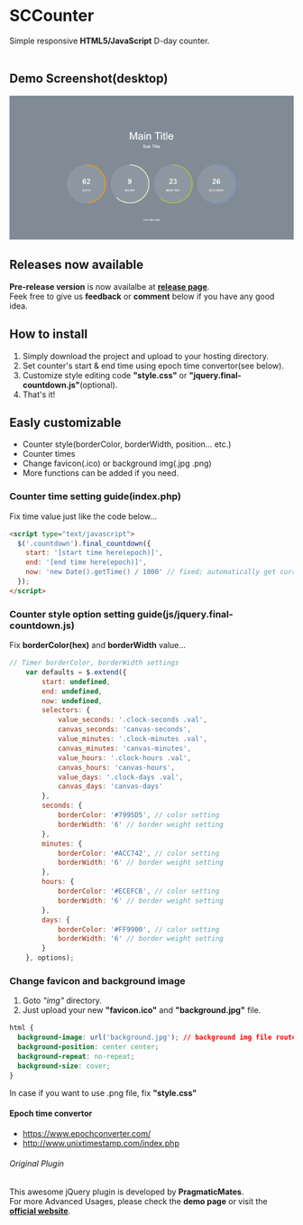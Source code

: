 # SCCounter
Simple responsive **HTML5/JavaScript** D-day counter.<br><br>
## Demo Screenshot(desktop)
![DEMO IMG](https://github.com/SoyaNyan/SCCounter/blob/master/demo.PNG)
## Releases now available
**Pre-release version** is now availalbe at [**release page**](https://github.com/SoyaNyan/SCCounter/releases). <br>
Feek free to give us **feedback** or **comment** below if you have any good idea.
## How to install
1. Simply download the project and upload to your hosting directory.
2. Set counter's start & end time using epoch time convertor(see below).
3. Customize style editing code **"style.css"** or **"jquery.final-countdown.js"**(optional).
4. That's it!
## Easly customizable
* Counter style(borderColor, borderWidth, position... etc.)
* Counter times
* Change favicon(.ico) or background img(.jpg .png)
* More functions can be added if you need.
### Counter time setting guide(index.php)
Fix time value just like the code below...
```html
<script type="text/javascript">
  $('.countdown').final_countdown({
    start: '[start time here(epoch)]',
    end: '[end time here(epoch)]',
    now: 'new Date().getTime() / 1000' // fixed; automatically get current time from system
  });
</script>
```
### Counter style option setting guide(js/jquery.final-countdown.js)
Fix **borderColor(hex)** and **borderWidth** value...
```javascript
// Timer borderColor, borderWidth settings
    var defaults = $.extend({
        start: undefined,
        end: undefined,
        now: undefined,
        selectors: {
            value_seconds: '.clock-seconds .val',
            canvas_seconds: 'canvas-seconds',
            value_minutes: '.clock-minutes .val',
            canvas_minutes: 'canvas-minutes',
            value_hours: '.clock-hours .val',
            canvas_hours: 'canvas-hours',
            value_days: '.clock-days .val',
            canvas_days: 'canvas-days'
        },
        seconds: {
            borderColor: '#7995D5', // color setting
            borderWidth: '6' // border weight setting
        },
        minutes: {
            borderColor: '#ACC742', // color setting
            borderWidth: '6' // border weight setting
        },
        hours: {
            borderColor: '#ECEFCB', // color setting
            borderWidth: '6' // border weight setting
        },
        days: {
            borderColor: '#FF9900', // color setting
            borderWidth: '6' // border weight setting
        }
    }, options);
```
### Change favicon and background image
1. Goto *"img"* directory.
2. Just upload your new **"favicon.ico"** and **"background.jpg"** file.
```css
html {
  background-image: url('background.jpg'); // background img file route
  background-position: center center;
  background-repeat: no-repeat;
  background-size: cover;
}
```
In case if you want to use .png file, fix **"style.css"**
#### Epoch time convertor
* <https://www.epochconverter.com/>
* <http://www.unixtimestamp.com/index.php>
###### Original Plugin
This awesome jQuery plugin is developed by **PragmaticMates**. <br>
For more Advanced Usages, please check the **demo page** or visit the [**official website**](http://www.jqueryscript.net/time-clock/Modern-Circular-jQuery-Countdown-Timer-Plugin-Final-Countdown.html).
